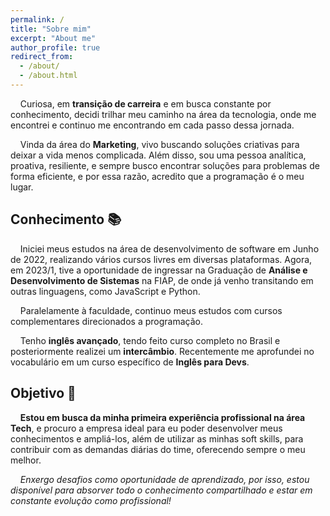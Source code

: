 ```yaml
---
permalink: /
title: "Sobre mim"
excerpt: "About me"
author_profile: true
redirect_from: 
  - /about/
  - /about.html
---
```

&nbsp;&nbsp;&nbsp;&nbsp;Curiosa, em **transição de carreira** e em busca constante por conhecimento, decidi trilhar meu caminho na área da tecnologia, onde me encontrei e continuo me encontrando em cada passo dessa jornada. 

&nbsp;&nbsp;&nbsp;&nbsp;Vinda da área do **Marketing**, vivo buscando soluções criativas para deixar a vida menos complicada. Além disso, sou uma pessoa analítica, proativa, resiliente, e sempre busco encontrar soluções para problemas de forma eficiente, e por essa razão, acredito que a programação é o meu lugar.

## Conhecimento 📚

&nbsp;&nbsp;&nbsp;&nbsp;Iniciei meus estudos na área de desenvolvimento de software em Junho de 2022, realizando vários cursos livres em diversas plataformas. Agora, em 2023/1, tive a oportunidade de ingressar na Graduação de **Análise e Desenvolvimento de Sistemas** na FIAP, de onde já venho transitando em outras linguagens, como JavaScript e Python. 

&nbsp;&nbsp;&nbsp;&nbsp;Paralelamente à faculdade, continuo meus estudos com cursos complementares direcionados a programação.

&nbsp;&nbsp;&nbsp;&nbsp;Tenho **inglês avançado**, tendo feito curso completo no Brasil e posteriormente realizei um **intercâmbio**. Recentemente me aprofundei no vocabulário em um curso específico de **Inglês para Devs**.

## Objetivo 💼

&nbsp;&nbsp;&nbsp;&nbsp;**Estou em busca da minha primeira experiência profissional na área Tech**, e procuro a empresa ideal para eu poder desenvolver meus conhecimentos e ampliá-los, além de utilizar as minhas soft skills, para contribuir com as demandas diárias do time, oferecendo sempre o meu melhor. 

&nbsp;&nbsp;&nbsp;&nbsp;*Enxergo desafios como oportunidade de aprendizado, por isso, estou disponível para absorver todo o conhecimento compartilhado e estar em constante evolução como profissional!*